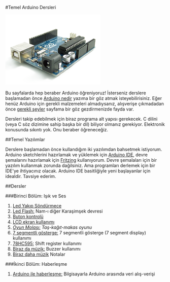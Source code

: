 #Temel Arduino Dersleri

![image](https://github.com/wizofwor/arduino/blob/master/arduino-uno.png?raw=true)

Bu sayfalarda hep beraber Arduino öğreniyoruz! İsterseniz derslere başlamadan önce [Arduino nedir][1] yazıma bir göz atmak isteyebilirisiniz. Eğer henüz Arduino için gerekli malzemeleri almadıysanız, alışverişe çıkmadadan önce [gerekli şeyler][2] sayfama bir göz gezdirmenizde fayda var.

Dersleri takip edebilmek için biraz programa alt yapısı gerekecek. C dilini (veya C söz dizimine sahip başka bir dil) biliyor olmanız gerekiyor. Elektronik konusunda sıkıntı yok. Onu beraber öğreneceğiz.

[1]: http://https://github.com/wizofwor/arduino/tree/master/arduino-nedir.md "Arduino nedir?"
[2]: https://github.com/wizofwor/arduino/blob/master/gerekli-seyler.md "Gerekli şeyler"

##Temel Yazılımlar

Derslere başlamadan önce kullandığım iki yazılımdan bahsetmek istiyorum. Arduino sketchlerini hazırlamak ve yüklemek için [Arduino IDE][2], devre şemalarını hazırlamak için [Fritzing][2] kullanıyorum. Devre şemalaları için bir yazılım kullanmak zorunda dağilsiniz. Ama programları derlemek için bir IDE'ye ihtiyacınız olacak. Arduino IDE basitliğiyle yeni başlayanlar için idealdir. Tavsiye ederim.

[1]: http://www.arduino.cc/en/main/Software
[2]: http://fritzing.org/home/

##Dersler

###Birinci Bölüm: Işık ve Ses

1. [Led Yakıp Söndürmece][1]
2. [Led Flash:][2] Nam-ı diğer Karaşimşek devresi
3. [Buton kontrolü][3]
5. [LCD ekran kullanımı][5]
6. *[Oyun Molası:][6] Taş-kağıt-makas oyunu*
7. [7 segmentli gösterge:][10] 7 segmentli gösterge (7 segment display) kullanımı
7. [78HC595:][7] Shift register kullanımı
7. [Biraz da müzik:][8] Buzzer kullanımı
8. [Biraz daha müzik][9] Notalar

[1]:https://github.com/wizofwor/arduino/tree/master/101-led-yakip-sondurmece
[2]:https://github.com/wizofwor/arduino/tree/master/102-led-flash
[3]:https://github.com/wizofwor/arduino/tree/master/103-button
[5]:https://github.com/wizofwor/arduino/tree/master/105-LCD-ekran-kullanimi
[6]:https://github.com/wizofwor/arduino/tree/master/106-Tas-Kagit-Makas
[7]:https://github.com/wizofwor/arduino/tree/master/110-74HC595
[8]:https://github.com/wizofwor/arduino/tree/master/107-biraz-da-muzik
[9]:https://github.com/wizofwor/arduino/tree/master/108-biraz-daha-muzik
[10]:https://github.com/wizofwor/arduino/tree/master/109-7-segmentli-gösterge
###İkinci Bölüm: Haberleşme

1. [Arduino ile haberleşme:][1] Bilgisayarla Arduino arasında veri alış-verişi

[1]:https://github.com/wizofwor/arduino/tree/master/301-haberlesme